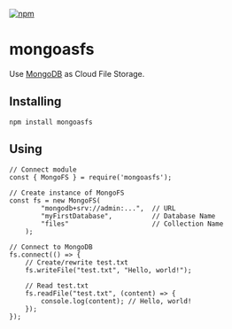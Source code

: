 [![npm](https://img.shields.io/npm/v/mongoasfs?color=%2300aa00&label=npm%20package)](https://www.npmjs.com/package/mongoasfs)

# mongoasfs
Use [MongoDB](https://www.mongodb.com/) as Cloud File Storage.

## Installing
```
npm install mongoasfs
```


## Using
```
// Connect module
const { MongoFS } = require('mongoasfs');

// Create instance of MongoFS
const fs = new MongoFS(
        "mongodb+srv://admin:...",  // URL
        "myFirstDatabase",          // Database Name
        "files"                     // Collection Name
    );

// Connect to MongoDB
fs.connect(() => {
    // Create/rewrite test.txt
    fs.writeFile("test.txt", "Hello, world!");

    // Read test.txt
    fs.readFile("test.txt", (content) => {
        console.log(content); // Hello, world!
    });
});
```
